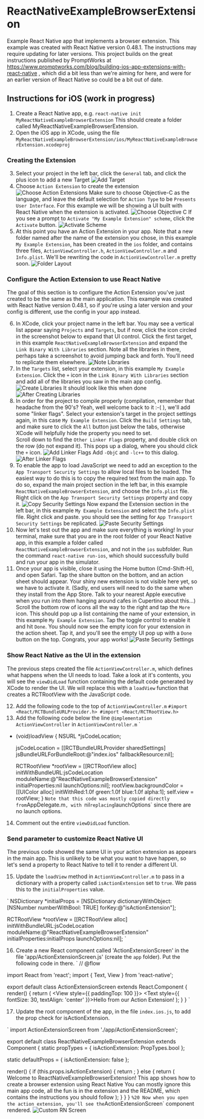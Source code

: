 # ReactNativeExampleBrowserExtension
Example React Native app that implements a browser extension.
This example was created with React Native version 0.48.1.  The instructions
may require updating for later versions.  This project builds on the great
instructions published by PromptWorks at https://www.promptworks.com/blog/building-ios-app-extensions-with-react-native
, which did a bit less than we're aiming for here, and were for an earlier version
of React Native so could be a bit out of date.

## Instructions for iOS (work in progress)
1. Create a React Native app, e.g.
  `react-native init MyReactNativeExampleBrowserExtension`
  This should create a folder called MyReactNativeExampleBrowserExtension.
2. Open the iOS app in XCode, using the file `MyReactNativeExampleBrowserExtension/ios/MyReactNativeExampleBrowserExtension.xcodeproj`

### Creating the Extension
3. Select your project in the left bar, click the `General` tab, and click the
   plus icon to add a new Target
   ![Add Target](https://github.com/shaneosullivan/ReactNativeExampleBrowserExtension/blob/master/ReadmeMedia/1a%20-%20Add%20New%20Target.png?raw=true)
4. Choose `Action Extension` to create the extension
  ![Choose Action Extensions](https://github.com/shaneosullivan/ReactNativeExampleBrowserExtension/blob/master/ReadmeMedia/1b%20-%20Choose%20Action%20Extension.png)
  Make sure to choose Objective-C as the language, and leave the default selection
  for `Action Type` to be `Presents User Interface`. For this example we will
  be showing a UI built with React Native when the extension is activated.
  ![Choose Objective C](https://github.com/shaneosullivan/ReactNativeExampleBrowserExtension/blob/master/ReadmeMedia/1c%20-%20Choose%20Objective-C.png)
  If you see a prompt to `Activate "My Example Extension" scheme`, click the `Activate` button.
  ![Activate Scheme](https://github.com/shaneosullivan/ReactNativeExampleBrowserExtension/blob/master/ReadmeMedia/1d%20-%20Activate%20Scheme.png)
5. At this point you have an Action Extension in your app.  Note that a new folder named after the name of the extension you chose, in this example `My Example Extension`, has been created in the `ios` folder, and contains three files, `ActionViewController.h`, `ActionViewController.m` and `Info.plist`.  We'll be
rewriting the code in `ActionViewController.m` pretty soon.
  ![Folder Layout](https://github.com/shaneosullivan/ReactNativeExampleBrowserExtension/blob/master/ReadmeMedia/1e%20-%20Folder%20Layout.png)

### Configure the Action Extension to use React Native
The goal of this section is to configure the Action Extension you've just created
to be the same as the main application.  This example was created with React Native
version 0.48.1, so if you're using a later version and your config is different, use the config in your app instead.

6. In XCode, click your project name in the left bar.  You may see a vertical list appear saying `Projects` and `Targets`, but if now, click the icon circled in the screenshot below to expand that UI control.  Click the first target, in this example `ReactNativeExampleBrowserExtension` and expand the `Link Binary With Libraries` section.  Note all the libraries in there, perhaps take a screenshot to avoid jumping back and forth.  You'll need to replicate them elsewhere.
  ![Note Libraries](https://github.com/shaneosullivan/ReactNativeExampleBrowserExtension/blob/master/ReadmeMedia/2a%20-%20Select%20Build%20Phases.png)
7. In the `Targets` list, select your extension, in this example `My Example Extension`. Click the `+` icon in the `Link Binary With Libraries` section and add
all of the libraries you saw in the main app config.
  ![Create Libraries](https://github.com/shaneosullivan/ReactNativeExampleBrowserExtension/blob/master/ReadmeMedia/2b%20-%20Add%20New%20Libraries.png)
  It should look like this when done
  ![After Creating Libraries](https://github.com/shaneosullivan/ReactNativeExampleBrowserExtension/blob/master/ReadmeMedia/2c%20-%20After%20Adding%20New%20Libraries.png)
8. In order for the project to compile properly (compilation, remember that headache from the 90's? Yeah, well welcome back to it :-( ), we'll add some "linker flags".  Select your extension's target in the project settings again, in this case `My Example Extension`.  Click the `Build Settings` tab, and make sure to click the `All` button just below the tabs, otherwise XCode will helpfully hide the property you need to set.  
  Scroll down to find the `Other Linker Flags` property, and double click on the row (do not expand it).  This pops up a dialog, where you should click the `+` icon.
  ![Add Linker Flags](https://github.com/shaneosullivan/ReactNativeExampleBrowserExtension/blob/master/ReadmeMedia/2d%20-%20Add%20Linker%20Flags.png)
  Add `-ObjC` and `-lc++` to this dialog.
  ![After Linker Flags](https://github.com/shaneosullivan/ReactNativeExampleBrowserExtension/blob/master/ReadmeMedia/2e%20-%20After%20Linker%20Flags.png)
9. To enable the app to load JavaScript we need to add an exception to the `App Transport Security Settings` to allow local files to be loaded.  The easiest way to do this is to copy the required text from the main app.  To do so, expand the main project section in the left bar, in this example `ReactNativeExampleBrowserExtension`, and choose the `Info.plist` file.  Right click on the `App Transport Security Settings` property and copy it.
![Copy Security Settings](https://github.com/shaneosullivan/ReactNativeExampleBrowserExtension/blob/master/ReadmeMedia/2f%20-%20Copy%20Security%20Settings.png)
Now expand the Extension section in the left bar, in this example `My Example Extension` and select the `Info.plist` file.  Right click and paste.  you should see the setting for `App Transport Security Settings` be replicated.
![Paste Security Settings](https://github.com/shaneosullivan/ReactNativeExampleBrowserExtension/blob/master/ReadmeMedia/2g%20-%20Paste%20Security%20Settings.png)
10. Now let's test out the app and make sure everything is working!  In your terminal, make sure that you are in the root folder of your React Native app, in this example a folder called `ReactNativeExampleBrowserExtension`, and not in the `ios` subfolder.  Run the command `react-native run-ios`, which should successfully build and run your app in the simulator.
11. Once your app is visible, close it using the Home button (Cmd-Shift-H), and open Safari.  Tap the share button on the bottom, and an action sheet should appear.  Your shiny new extension is not visible here yet, so we have to activate it.  (Sadly, end users will need to do the same when they install from the App Store.  Talk to your nearest Apple executive when you run into them hanging around cafes in Cupertino about this...)  Scroll the bottom row of icons all the way to the right and tap the `More` icon.  This should pop up a list containing the name of your extension, in this example `My Example Extension`.  Tap the toggle control to enable it and hit `Done`.  You should now see the empty icon for your extension in the action sheet.  Tap it, and you'll see the empty UI pop up with a `Done` button on the top.  Congrats, your app works!
![Paste Security Settings](https://github.com/shaneosullivan/ReactNativeExampleBrowserExtension/blob/master/ReadmeMedia/2h%20-%20App%20Extension%20iOS.png)

### Show React Native as the UI in the extension

The previous steps created the file `ActionViewController.m`, which defines what happens when the UI needs to load.  Take a look at it's contents, you will see the `viewDidLoad`
function containing the default code generated by XCode to render the UI.  We will replace this with a `loadView` function that creates a RCTRootView with the JavaScript code.

12. Add the following code to the top of `ActionViewController.m`
`
#import <React/RCTBundleURLProvider.h>
#import <React/RCTRootView.h>
`
13. Add the following code below the line `@implementation ActionViewController` in `ActionViewController.m`
`
- (void)loadView {
    NSURL *jsCodeLocation;

    jsCodeLocation = [[RCTBundleURLProvider sharedSettings] jsBundleURLForBundleRoot:@"index.ios" fallbackResource:nil];

    RCTRootView *rootView = [[RCTRootView alloc] initWithBundleURL:jsCodeLocation
                                                        moduleName:@"ReactNativeExampleBrowserExtension"
                                                 initialProperties:nil
                                                     launchOptions:nil];
    rootView.backgroundColor = [[UIColor alloc] initWithRed:1.0f green:1.0f blue:1.0f alpha:1];
    self.view = rootView;
}
`
Note that this code was mostly copied directly from `AppDelegate.m`, with `nil` replacing `launchOptions`
since there are no launch options.

14. Comment out the entire `viewDidLoad` function.

### Send parameter to customize React Native UI

The previous code showed the same UI in your action extension as appears in the main app.
This is unlikely to be what you want to have happen, so let's send a property to React Native to
tell it to render a different UI.

15. Update the `loadView` method in `ActionViewController.m` to pass in a dictionary with a property
called `isActionExtension` set to `true`.  We pass this to the `initialProperties` value.

`
NSDictionary *initialProps =
  [NSDictionary dictionaryWithObject:[NSNumber numberWithBool: TRUE] forKey:@"isActionExtension"];

RCTRootView *rootView =
  [[RCTRootView alloc] initWithBundleURL:jsCodeLocation
      moduleName:@"ReactNativeExampleBrowserExtension"
      initialProperties:initialProps
      launchOptions:nil];
`

16. Create a new React component called 'ActionExtensionScreen' in the file 'app/ActionExtensionScreen.js'
    (create the `app` folder).  Put the following code in there.
`
// @flow

import React from 'react';
import { Text, View } from 'react-native';

export default class ActionExtensionScreen extends React.Component {
  render() {
    return (
      <View style={{ paddingTop: 100 }}>
        <Text style={{ fontSize: 30, textAlign: 'center' }}>Hello from our Action Extension!</Text>
      </View>
    );
  }
}
`

17. Update the root component of the app, in the file `index.ios.js`, to add the prop check for
isActionExtension.

`
import ActionExtensionScreen from './app/ActionExtensionScreen';

export default class ReactNativeExampleBrowserExtension extends Component {
  static propTypes = {
    isActionExtension: PropTypes.bool
  };

  static defaultProps = {
    isActionExtension: false
  };

  render() {
    if (this.props.isActionExtension) {
      return <ActionExtensionScreen />;
    } else {
      return (
        <View style={styles.container}>
          <Text style={styles.welcome}>Welcome to ReactNativeExampleBrowserExtension!</Text>
          <Text style={styles.instructions}>
            This app shows how to create a browser extension using React Native
          </Text>
          <Text style={styles.instructions}>
            You can mostly ignore this main app code, all the fun is in the extension and the
            README, which contains the instructions you should follow
          </Text>
        </View>
      );
    }
  }
}
` %20
Now when you open the action extension, you'll see the `ActionExtensionScreen` component rendered.
![Custom RN Screen](https://github.com/shaneosullivan/ReactNativeExampleBrowserExtension/blob/master/ReadmeMedia/4a%20-%20Custom%20RN%20screen.png)

